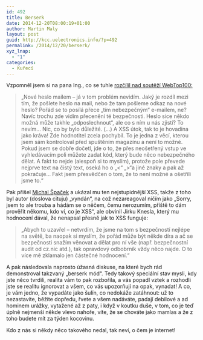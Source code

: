 ```yaml
---
id: 492
title: Berserk
date: 2014-12-20T08:00:19+01:00
author: Martin Maly
layout: post
guid: http://kcc.uelectronics.info/?p=492
permalink: /2014/12/20/berserk/
xyz_lnap:
  - "1"
categories:
  - Kuřecí
---
```

Vzpomněl jsem si na pana Ing., co se tuhle [rozčílil nad soutěží WebTop100:](http://www.jak-delam-eshop.cz/ucast-v-soutezi-webtop100-absolutne-vyhozene-penize-z-okna/)

> &#8222;Nové heslo mailem – já v tom problém nevidím. Jaký je rozdíl mezi tím, že pošlete heslo na mail, nebo že tam pošleme odkaz na nové heslo? Pořád se to posílá přece „tím nebezpečným“ e-mailem, ne? Navíc trochu zde vidím přecenění té bezpečnosti. Heslo sice někdo možná může takhle „odposlechnout“, ale co s ním u nás zjistí? To nevím… Nic, co by bylo důležité. (&#8230;) A XSS útok, tak to je hovadina jako kráva! Zde hodnotitel zcela pochybil. To <span class="text_exposed_show">je jedna z věcí, kterou jsem sám kontroloval před spuštěním magazínu a není to možné. Pokud jsem se dobře dočetl, jde o to, že přes neošetřený vstup ve vyhledávacím poli můžete zadat kód, který bude něco nebezpečného dělat. A fakt to nejde (alespoň si to myslím), protože pole převede nejprve text na čistý text, oseká ho o „<“ „>“a jiné znaky a pak až pokračuje… Fakt jsem přesvědčen o tom, že to není možné a ošetřili jsme to.&#8220;<br /> </span>

<span class="text_exposed_show">Pak přišel <a class="profileLink" href="https://www.facebook.com/spaze" data-hovercard="/ajax/hovercard/user.php?id=1130705738">Michal Špaček</a> a ukázal mu ten nejstupidnější XSS, takže z toho byl autor (doslova cituju) &#8222;vyndán&#8220;, na což nezareagoval ničím jako &#8222;Sorry, jsem to ale trouba a hádám se o něčem, čemu nerozumím, příště to dám prověřit někomu, kdo ví, co je XSS&#8220;, ale obvinil Jirku Knesla, který mu hodnocení dával, že nenapsal přesně jak to XSS funguje:<br /> </span>

> <span class="text_exposed_show">&#8222;Abych to uzavřel – netvrdím, že jsme na tom s bezpečností nejlépe na světě, ba naopak si myslím, že pořád může být někde díra a ač se bezpečnosti snažím věnovat a dělat pro ní vše (např. bezpečnostní audit od cz.nic atd.), tak opravdový odbobrník vždy něco najde. O to více mě zklamalo jen částečné hodnocení.&#8220;</span>

A pak následovala naprosto úžasná diskuse, na které bych rád demonstroval takzvaný &#8222;berserk mód&#8220;. Tedy takový speciální stav mysli, kdy jste něco tvrdili, realita vám to pak rozbořila, a vás popadl vztek a rozhodli jste se realitu ignorovat a všem, co vás upozorňují na opak, vynadat! A co, je vám jedno, že vypadáte jako šulín, co nedokáže zatáhnout: už to nezastavíte, běžíte dopředu, řvete a všem nadáváte, padají debilové a ad hominem urážky, vytažené až z paty, i když v koutku duše, v tom, co je teď úplně nejmenší někde vlevo nahoře, víte, že se chováte jako mamlas a že z toho budete mít za týden kocovinu.

Kdo z nás si někdy něco takového nedal, tak neví, o čem je internet!